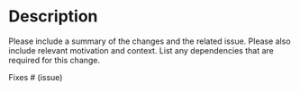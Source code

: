 # Description

Please include a summary of the changes and the related issue. Please also include relevant motivation and context. List any dependencies that are required for this change.

Fixes # (issue)
